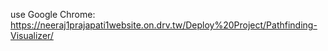 use Google Chrome: https://neeraj1prajapati1website.on.drv.tw/Deploy%20Project/Pathfinding-Visualizer/

